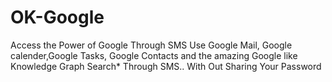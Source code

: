 OK-Google
=========

Access the Power of Google Through SMS Use Google Mail, Google calender,Google Tasks, Google Contacts and the amazing Google like Knowledge Graph Search* Through SMS.. With Out Sharing Your Password
